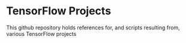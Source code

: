 # TensorFlow Projects

This github repository holds references for, and scripts resulting from, various TensorFlow projects
